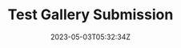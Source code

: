 ---
title: Test Gallery Submission
slug: testg2
coverImage: /images/gallery/GAHHHHHHHHHHHHHHHHHHHH.jpg
date: 2023-05-03T05:32:34Z
excerpt: Gallery Post
tags:
  - gallery
---